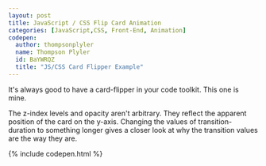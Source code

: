 ```yaml
---
layout: post
title: JavaScript / CSS Flip Card Animation
categories: [JavaScript,CSS, Front-End, Animation]
codepen:
  author: thompsonplyler
  name: Thompson Plyler
  id: BaYWRQZ
  title: "JS/CSS Card Flipper Example"
---
```

It's always good to have a card-flipper in your code toolkit. This one is mine. 

The z-index levels and opacity aren't arbitrary. They reflect the apparent position of the card on the y-axis. Changing the values of transition-duration to something longer gives a closer look at why the transition values are the way they are. 

{% include codepen.html %}


